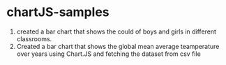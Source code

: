 # chartJS-samples
1. created a bar chart that shows the could of boys and girls in different classrooms.
2. Created a bar chart that shows the global mean average teamperature over years using Chart.JS and fetching the dataset from csv file
